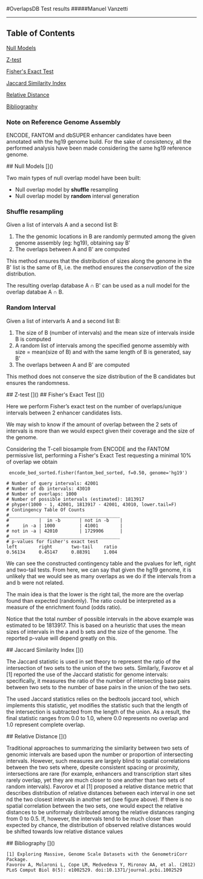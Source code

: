 
#OverlapsDB Test results
#####Manuel Vanzetti
___
## Table of Contents  

[Null Models](#null)
  
[Z-test](#ztest) 

[Fisher's Exact Test](#fisher)  

[Jaccard Similarity Index](#jaccard)  

[Relative Distance](#reldist) 

[Bibliography](#bib)  

### Note on Reference Genome Assembly
ENCODE, FANTOM and dbSUPER enhancer candidates have been annotated with the hg19 genome build. 
For the sake of consistency, all the performed analysis have been made considering the same hg19 reference genome.

<a name="null"/>
## Null Models
[]()


Two main types of null overlap model have been built: 

- Null overlap model by **shuffle** resampling
- Null overlap model by **random** interval generation

### Shuffle resampling
Given a list of intervals A and a second list B:

1. The the genomic locations in B are randomly permuted among the given genome assembly (eg: hg19), obtaining say B'
2. The overlaps between A and B' are computed

This method ensures that the distribution of sizes along the genome in the B' list is the same of B, i.e. the method ensures the *conservation* of the size distribution.

The resulting overlap database A &#8745; B' can be used as a null model for the overlap databae A &#8745; B.

### Random Interval 
Given a list of intervarls A and a second list B:

1. The size of B (number of intervals) and the mean size of intervals inside B is computed
2. A random list of intervals among the specified genome assembly with size = mean(size of B) and with the same length of B is generated, say B'
3. The overlaps between A and B' are computed

This method does not conserve the size distribution of the B candidates but ensures the randomness.

<a name="ztest"/>
## Z-test
[]()


<a name="fisher"/>
## Fisher's Exact Test
[]()

Here we perform Fisher’s exact test on the number of overlaps/unique intervals between 2 enhancer candidates lists. 

We may wish to know if the amount of overlap between the 2 sets of intervals is more than we would expect given their coverage and the size of the genome.

Considering the T-cell biosample from ENCODE and the FANTOM permissive list, performing a Fisher's Exact Test requesting a minimal 10% of overlap we obtain

` encode_bed_sorted.fisher(fantom_bed_sorted, f=0.50, genome='hg19')`

```
# Number of query intervals: 42001
# Number of db intervals: 43010
# Number of overlaps: 1000
# Number of possible intervals (estimated): 1813917
# phyper(1000 - 1, 42001, 1813917 - 42001, 43010, lower.tail=F)
# Contingency Table Of Counts
#_________________________________________
#           |  in -b       | not in -b    |
#     in -a | 1000         | 41001        |
# not in -a | 42010        | 1729906      |
#_________________________________________
# p-values for fisher's exact test
left		right		two-tail	ratio
0.56134		0.45147		0.88391		1.004

```
We can see the constructed contingency table and the pvalues for left, right and two-tail tests. From here, we can say that given the hg19 genome, it is unlikely that we would see as many overlaps as we do if the intervals from a and b were not related.

The main idea is that the lower is the right tail, the more are the overlap found than expected (randomly). The ratio could be interpreted as a measure of the enrichment found (odds ratio).

Notice that the total number of possible intervals in the above example was estimated to be 1813917. This is based on a heuristic that uses the mean sizes of intervals in the a and b sets and the size of the genome. The reported p-value will depend greatly on this. 

<a name="jaccard"/>
## Jaccard Similarity Index
[]()

The Jaccard statistic is used in set theory to represent the ratio of the intersection of two sets to the union of the two sets. Similarly, Favorov et al [1] reported the use of the Jaccard statistic for genome intervals: specifically, it measures the ratio of the number of intersecting base pairs between two sets to the number of base pairs in the union of the two sets. 


The used Jaccard statistics relies on the bedtools jaccard tool, which implements this statistic, yet modifies the statistic such that the length of the intersection is subtracted from the length of the union. As a result, the final statistic ranges from 0.0 to 1.0, where 0.0 represents no overlap and 1.0 represent complete overlap.

<a name="reldist"/>
## Relative Distance
[]()

Traditional approaches to summarizing the similarity between two sets of genomic intervals are based upon the number or proportion of intersecting intervals. However, such measures are largely blind to spatial correlations between the two sets where, dpesite consistent spacing or proximity, intersections are rare (for example, enhancers and transcription start sites rarely overlap, yet they are much closer to one another than two sets of random intervals). Favorov et al [1] proposed a relative distance metric that describes distribution of relative distances between each interval in one set nd the two closest intervals in another set (see figure above). If there is no spatial correlation between the two sets, one would expect the relative distances to be uniformaly distributed among the relative distances ranging from 0 to 0.5. If, however, the intervals tend to be much closer than expected by chance, the distribution of observed relative distances would be shifted towards low relative distance values

<a name="bib"/>
## Bibliography
[]()

```
[1] Exploring Massive, Genome Scale Datasets with the GenometriCorr Package.
Favorov A, Mularoni L, Cope LM, Medvedeva Y, Mironov AA, et al. (2012)
PLoS Comput Biol 8(5): e1002529. doi:10.1371/journal.pcbi.1002529
```
